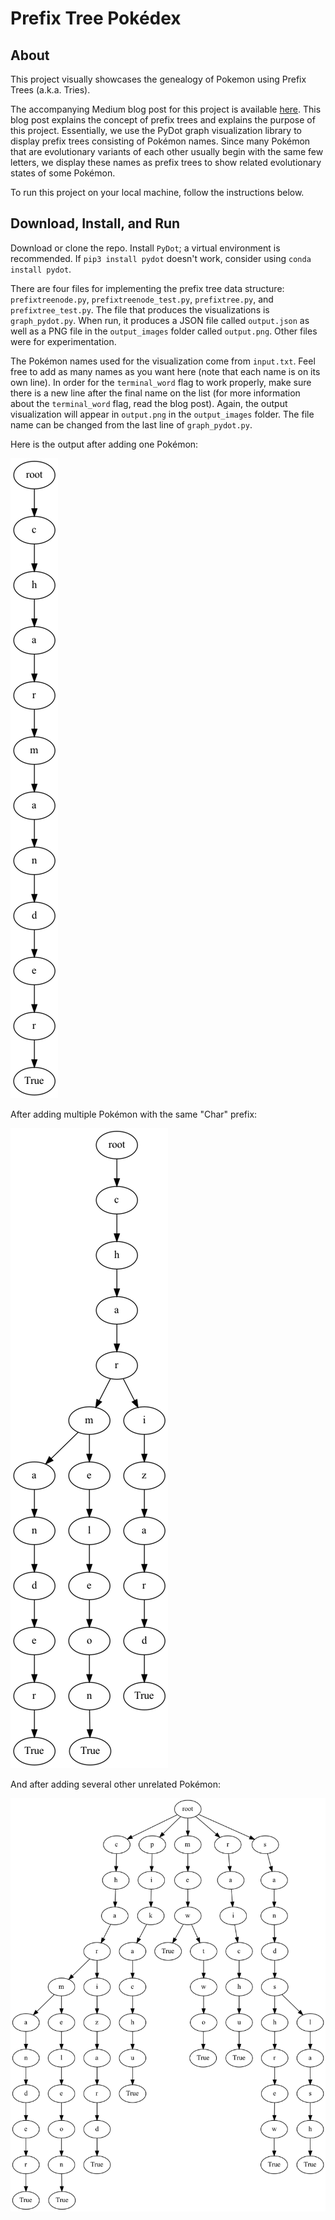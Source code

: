 # Prefix Tree Pokédex

## About

This project visually showcases the genealogy of Pokemon using Prefix Trees (a.k.a. Tries). 

The accompanying Medium blog post for this project is available [here](https://medium.com/@gobindpuniani/prefix-tree-pok%C3%A9dex-4ab3024374b0). This blog post explains the concept of prefix trees and explains the purpose of this project. Essentially, we use the PyDot graph visualization library to display prefix trees consisting of Pokémon names. Since many Pokémon that are evolutionary variants of each other usually begin with the same few letters, we display these names as prefix trees to show related evolutionary states of some Pokémon. 

To run this project on your local machine, follow the instructions below.

## Download, Install, and Run

Download or clone the repo. Install `PyDot`; a virtual environment is recommended. If `pip3 install pydot` doesn't work, consider using `conda install pydot`. 

There are four files for implementing the prefix tree data structure: `prefixtreenode.py`, `prefixtreenode_test.py`, `prefixtree.py`, and `prefixtree_test.py`. The file that produces the visualizations is `graph_pydot.py`. When run, it produces a JSON file called `output.json` as well as a PNG file in the `output_images` folder called `output.png`. Other files were for experimentation.

The Pokémon names used for the visualization come from `input.txt`. Feel free to add as many names as you want here (note that each name is on its own line). In order for the `terminal_word` flag to work properly, make sure there is a new line after the final name on the list (for more information about the `terminal_word` flag, read the blog post). Again, the output visualization will appear in `output.png` in the `output_images` folder. The file name can be changed from the last line of `graph_pydot.py`. 

Here is the output after adding one Pokémon:

<img alt="Charmander Prefix Tree" src="https://github.com/GSPuniani/prefix-tree-pokedex/blob/main/output_images/charmander_output.png?raw=true">


After adding multiple Pokémon with the same "Char" prefix:

<img alt="Char Family Prefix Tree" src="https://github.com/GSPuniani/prefix-tree-pokedex/blob/main/output_images/char_output.png?raw=true">


And after adding several other unrelated Pokémon:

<img alt="Pokémon Prefix Tree" src="https://github.com/GSPuniani/prefix-tree-pokedex/blob/main/output_images/final_output.png?raw=true">

